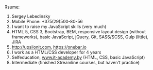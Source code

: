 Rsume:

1. Sergey Lebedinsky
2. Mobile Phone: +375(29)500-80-56
3. I want to raise my JavaScript skills (very much)
4. HTML 5, CSS 3, Bootstrap, BEM, responsive layout design (without frameworks), basic JavaScript, jQuery, Git, SASS/SCSS, Gulp (little), JIRA
5. http://upsilonit.com, https://onebar.io
6. I work as a HTML/CSS developer for 4 years
7. Selfeducation, www.it-academy.by (HTML, CSS, basic JavaScript)
8. Intermediate (finished Streamline courses, but haven't practice)